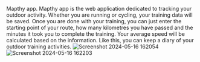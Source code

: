 Mapthy app.
Mapthy app is the web application dedicated to tracking your outdoor activity. Whether you are running or cycling, your training data will be saved.
Once you are done with your training, you can just enter the starting point of your route, how many kilometres you have passed and the minutes it took you to complete the training. Your average speed will be calculated based on the information.
Like this, you can keep a diary of your outdoor training activities.
![Screenshot 2024-05-16 162054](https://github.com/LukaKljecanin/Maps/assets/134237820/5cd1bf22-7eab-4331-b30d-4618a48540bd)
![Screenshot 2024-05-16 162203](https://github.com/LukaKljecanin/Maps/assets/134237820/77398f62-78fb-418a-8418-ea6c0568a3c8)
